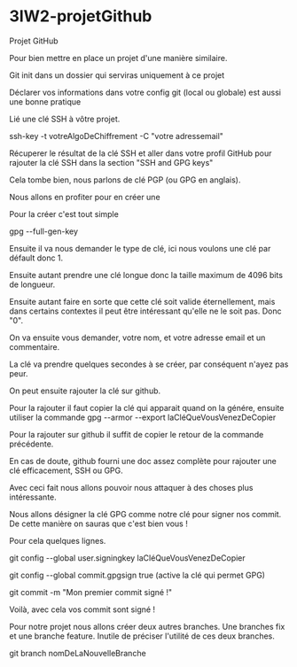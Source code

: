 # 3IW2-projetGithub
Projet GitHub

Pour bien mettre en place un projet d'une manière similaire.

Git init dans un dossier qui serviras uniquement à ce projet 

Déclarer vos informations dans votre config git (local ou globale) est aussi une bonne pratique
  
Lié une clé SSH à vôtre projet. 

ssh-key -t votreAlgoDeChiffrement -C "votre adressemail"

Récuperer le résultat de la clé SSH et aller dans votre profil GitHub pour rajouter la clé SSH dans la section "SSH and GPG keys"

Cela tombe bien, nous parlons de clé PGP (ou GPG en anglais).

Nous allons en profiter pour en créer une

Pour la créer c'est tout simple

gpg --full-gen-key

Ensuite il va nous demander le type de clé, ici nous voulons une clé par défault donc 1.

Ensuite autant prendre une clé longue donc la taille maximum de 4096 bits de longueur.

Ensuite autant faire en sorte que cette clé soit valide éternellement, mais dans certains contextes il peut être intéressant qu'elle ne le soit pas. Donc "0".

On va ensuite vous demander, votre nom, et votre adresse email et un commentaire.

La clé va prendre quelques secondes à se créer, par conséquent n'ayez pas peur.

On peut ensuite rajouter la clé sur github.

Pour la rajouter il faut copier la clé qui apparait quand on la génére, ensuite utiliser la commande
gpg --armor --export laCléQueVousVenezDeCopier

Pour la rajouter sur github il suffit de copier le retour de la commande précédente.

En cas de doute, github fourni une doc assez complète pour rajouter une clé efficacement, SSH ou GPG.


Avec ceci fait nous allons pouvoir nous attaquer à des choses plus intéressante.

Nous allons désigner la clé GPG comme notre clé pour signer nos commit. De cette manière on sauras que c'est bien vous !

Pour cela quelques lignes.

git config --global user.signingkey laCléQueVousVenezDeCopier

git config --global commit.gpgsign true (active la clé qui permet GPG) 

git commit -m "Mon premier commit signé !" 

Voilà, avec cela vos commit sont signé !

Pour notre projet nous allons créer deux autres branches. Une branches fix et une branche feature. Inutile de préciser l'utilité de ces deux branches.

git branch nomDeLaNouvelleBranche




